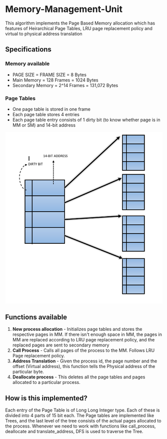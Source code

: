 # Memory-Management-Unit
This algorithm implements the Page Based Memory allocation which has features of Heirarchical Page Tables, LRU page replacement policy and virtual to physical address translation  


## Specifications

### Memory available
* PAGE SIZE = FRAME SIZE = 8 Bytes
* Main Memory = 128 Frames = 1024 Bytes
* Secondary Memory = 2^14 Frames = 131,072 Bytes

### Page Tables
* One page table is stored in one frame
* Each page table stores 4 entries
* Each page table entry consists of 1 dirty bit (to know whether page is in MM or SM) and 14-bit address 

![pagetable pic](https://github.com/Hrishabh-yadav/Memory-Management-Unit/blob/master/Pagetable.PNG)

## Functions available

1. **New process allocation** - Initializes page tables and stores the respective pages in MM. If there isn't enough space in MM, the pages in MM are replaced according to LRU page replacement policy, and the replaced pages are sent to secondary memory
2. **Call Process** - Calls all pages of the process to the MM. Follows LRU Page replacement policy.
3. **Address Translation** - Given the process id, the page number and the offset (Virtual address), this function tells the Physical address of the particular byte.
4. **Deallocate process** - This deletes all the page tables and pages allocated to a particular process.

## How is this implemented?

Each entry of the Page Table is of Long Long Integer type. Each of these is divided into 4 parts of 15 bit each. The Page tables are implemented like Trees, and the last level of the tree consists of the actual pages allocated to the process. Whenever we need to work with functions like call_process, deallocate and translate_address, DFS is used to traverse the Tree.
